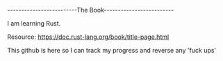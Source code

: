 -------------------------The Book-------------------------

I am learning Rust.

Resource: https://doc.rust-lang.org/book/title-page.html

This github is here so I can track my progress and reverse any 'fuck ups'
